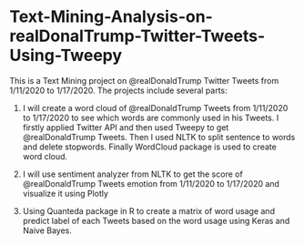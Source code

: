# Text-Mining-Analysis-on-realDonalTrump-Twitter-Tweets-Using-Tweepy

This is a Text Mining project on @realDonaldTrump Twitter Tweets from 1/11/2020 to 1/17/2020. The projects include several parts:

1. I will create a word cloud of @realDonaldTrump Tweets from 1/11/2020 to 1/17/2020 to see which words are commonly used in his Tweets. I firstly applied Twitter API and then used Tweepy to get @realDonaldTrump Tweets. Then I used NLTK to split sentence to words and delete stopwords. Finally WordCloud package is used to create word cloud. 

2. I will use sentiment analyzer from NLTK to get the score of @realDonaldTrump Tweets emotion from 1/11/2020 to 1/17/2020 and visualize it using Plotly 

3. Using Quanteda package in R to create a matrix of word usage and predict label of each Tweets based on the word usage using Keras and Naive Bayes.
